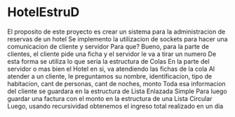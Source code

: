 # HotelEstruD


El proposito de este proyecto es crear un sistema para la administracion de reservas de un hotel
Se implemento la utilizacion de sockets para hacer una comunicacion de cliente y servidor
Para que?
Bueno, para la parte de clientes, el cliente pide una ficha y el servidor le va a tirar un numero
De esta forma se utiliza lo que seria la estructura de Colas
En la parte del servidor o mas bien el Hotel en si, va atendiendo las fichas de la cola
Al atender a un cliente, le preguntamos su nombre, identificacion, tipo de habitacion, cant de personas, cant de noches, monto
Toda esa informacion del cliente se guardara en la estructura de Lista Enlazada Simple
Para luego guardar una factura con el monto en la estructura de una Lista Circular
Luego, usando recursividad obtenemos el ingreso total realizado en un dia
